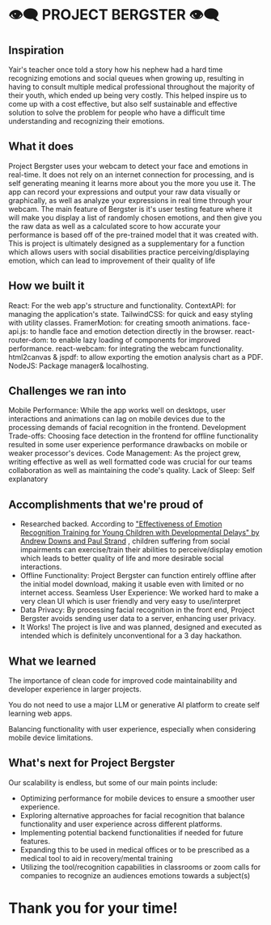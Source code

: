 # 👁‍🗨 PROJECT BERGSTER 👁‍🗨

## Inspiration

Yair's teacher once told a story how his nephew had a hard time recognizing emotions and social queues when growing up, resulting in having to consult multiple medical professional throughout the majority of their youth, which ended up being very costly.  This helped inspire us to come up with a cost effective, but also self sustainable and effective solution to solve the problem for people who have a difficult time understanding and recognizing their emotions. 

## What it does

Project Bergster uses your webcam to detect your face and emotions in real-time. It does not rely on an internet connection for processing, and is self generating meaning it learns more about you the more you use it. The app can record your expressions 
and output your raw data visually or graphically, as well as analyze your expressions in real time through your webcam. The main feature of Bergster is it's user testing feature where it will make you display a list of randomly chosen emotions, and then give you the raw data as well as a calculated score to how accurate your performance is based off of the pre-trained model that it was created with. This is project is ultimately designed as a supplementary for a function which allows users with social disabilities practice perceiving/displaying emotion, which can lead to improvement of their quality of life

## How we built it


React: For the web app's structure and functionality.
ContextAPI: for managing the application's state.
TailwindCSS: for quick and easy styling with utility classes.
FramerMotion: for creating smooth animations.
face-api.js: to handle face and emotion detection directly in the browser.
react-router-dom: to enable lazy loading of components for improved performance.
react-webcam: for integrating the webcam functionality.
html2canvas & jspdf: to allow exporting the emotion analysis chart as a PDF.
NodeJS: Package manager& localhosting.

## Challenges we ran into
Mobile Performance: While the app works well on desktops, user interactions and animations can lag on mobile devices due to the processing demands of facial recognition in the frontend.
Development Trade-offs: Choosing face detection in the frontend for offline functionality resulted in some user experience performance drawbacks on mobile or weaker processor's devices.
Code Management: As the project grew, writing effective as well as well formatted code was crucial for our teams collaboration as well as maintaining the code's quality.
Lack of Sleep: Self explanatory

## Accomplishments that we're proud of

- Researched backed. According to ["Effectiveness of Emotion Recognition Training for Young Children with Developmental Delays" by Andrew Downs and Paul Strand](https://files.eric.ed.gov/fulltext/EJ805611.pdf) , children suffering from social impairments can exercise/train their abilities to perceive/display emotion which leads to better quality of life and more desirable social interactions.
 - Offline Functionality: Project Bergster can function entirely offline after the initial model download, making it usable even with limited or no internet access.
Seamless User Experience: We worked hard to make a very clean UI which is user friendly and very easy to use/interpret
- Data Privacy: By processing facial recognition in the front end, Project Bergster avoids sending user data to a server, enhancing user privacy.
- It Works! The project is live and was planned, designed and executed as intended which is definitely unconventional for a 3 day hackathon.

## What we learned

The importance of clean code for improved code maintainability and developer experience in larger projects.

You do not need to use a major LLM or generative AI platform to create self learning web apps.

Balancing functionality with user experience, especially when considering mobile device limitations.

## What's next for Project Bergster
Our scalability is endless, but some of our main points include:
- Optimizing performance for mobile devices to ensure a smoother user experience.
- Exploring alternative approaches for facial recognition that balance functionality and user experience across different platforms.
- Implementing potential backend functionalities if needed for future features.
- Expanding this to be used in medical offices or to be prescribed as a medical tool to aid in recovery/mental training
- Utilizing the tool/recognition capabilities in classrooms or zoom calls for companies to recognize an audiences emotions towards a subject(s)

# Thank you for your time!
